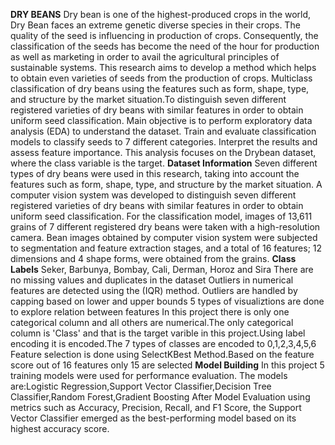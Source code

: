 **DRY BEANS**
Dry bean is one of the highest-produced crops in the world, Dry Bean faces an extreme genetic diverse species in their crops. The quality of the seed is influencing in production of crops. Consequently, the classification of the seeds has become the need of the hour for production as well as marketing in order to avail the agricultural principles of sustainable systems. This research aims to develop a method which helps to obtain even varieties of seeds from the production of crops.
Multiclass classification of dry beans using the features such as form, shape, type, and structure by the market situation.To distinguish seven different registered varieties of dry beans with similar features in order to obtain uniform seed classification.
Main objective is to perform exploratory data analysis (EDA) to understand the dataset. Train and evaluate classification models to classify seeds to 7 different categories. Interpret the results and assess feature importance.
This analysis focuses on the Drybean dataset, where the class variable is the target.
**Dataset Information**
Seven different types of dry beans were used in this research, taking into account the features such as form, shape, type, and structure by the market situation. A computer vision system was developed to distinguish seven different registered varieties of dry beans with similar features in order to obtain uniform seed classification. For the classification model, images of 13,611 grains of 7 different registered dry beans were taken with a high-resolution camera. Bean images obtained by computer vision system were subjected to segmentation and feature extraction stages, and a total of 16 features; 12 dimensions and 4 shape forms, were obtained from the grains.
**Class Labels**
Seker, Barbunya, Bombay, Cali, Derman, Horoz and Sira
There are no missing values and duplicates in the dataset
Outliers in  numerical features  are detected using the (IQR) method. Outliers are handled by capping based on lower and upper bounds
5 types of visualiztions  are done to explore relation between features
In this project there is only one categorical  column and all others are numerical.The only categorical column is 'Class' and that is the target varible in this project.Using label encoding it is encoded.The 7 types of classes are encoded to 0,1,2,3,4,5,6
Feature selection is done using SelectKBest Method.Based on the feature score out of 16 features only 15 are selected
**Model Building**
In this project 5 training models were used for performance evaluation. The models are:Logistic Regression,Support Vector Classifier,Decision Tree Classifier,Random Forest,Gradient Boosting
After Model Evaluation using metrics such as Accuracy, Precision, Recall, and F1 Score, the Support Vector Classifier emerged as the best-performing model based on its highest accuracy score.
